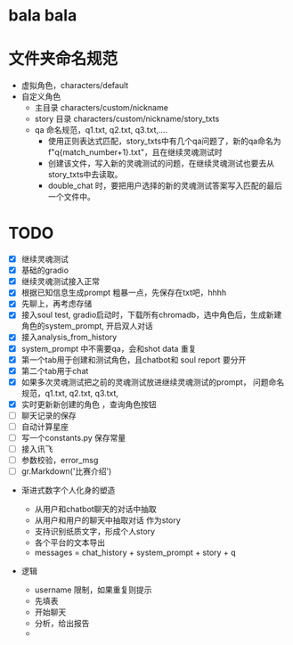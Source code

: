 # bala bala 
# 文件夹命名规范
- 虚拟角色，characters/default
- 自定义角色 
  - 主目录 characters/custom/nickname
  - story 目录 characters/custom/nickname/story_txts
  - qa 命名规范，q1.txt, q2.txt, q3.txt,....
    - 使用正则表达式匹配，story_txts中有几个qa问题了，新的qa命名为 f"q{match_number+1}.txt"，且在继续灵魂测试时
    - 创建该文件，写入新的灵魂测试的问题，在继续灵魂测试也要去从story_txts中去读取。
    - double_chat 时，要把用户选择的新的灵魂测试答案写入匹配的最后一个文件中。
# TODO
- [x] 继续灵魂测试
- [x] 基础的gradio
- [x] 继续灵魂测试接入正常
- [x] 根据已知信息生成prompt
      粗暴一点，先保存在txt吧，hhhh
- [x] 先聊上，再考虑存储
- [x] 接入soul test, gradio启动时，下载所有chromadb，选中角色后，生成新建角色的system_prompt, 开启双人对话
- [x] 接入analysis_from_history
- [x] system_prompt 中不需要qa，会和shot data 重复
- [x] 第一个tab用于创建和测试角色，且chatbot和 soul report 要分开
- [x] 第二个tab用于chat
- [x] 如果多次灵魂测试把之前的灵魂测试放进继续灵魂测试的prompt，
      问题命名规范，q1.txt, q2.txt, q3.txt, 
- [x] 实时更新新创建的角色 ，查询角色按钮
- [ ] 聊天记录的保存
- [ ] 自动计算星座
- [ ] 写一个constants.py 保存常量
- [ ] 接入讯飞
- [ ] 参数校验，error_msg 
- [ ] gr.Markdown('比赛介绍')
  
- 渐进式数字个人化身的塑造
  - 从用户和chatbot聊天的对话中抽取
  - 从用户和用户的聊天中抽取对话 作为story
  - 支持识别纸质文字，形成个人story
  - 各个平台的文本导出
  - messages = chat_history + system_prompt + story + q

- 逻辑
  - username 限制，如果重复则提示
  - 先填表
  - 开始聊天
  - 分析，给出报告
  - 